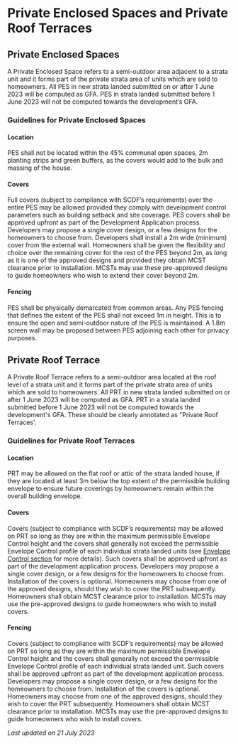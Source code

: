 # Private Enclosed Spaces and Private Roof Terraces

## Private Enclosed Spaces

A Private Enclosed Space refers to a semi-outdoor area adjacent to a strata unit and it forms part of the private strata area of units which are sold to homeowners. All PES in new strata landed submitted on or after 1 June 2023 will be computed as GFA. PES in strata landed submitted before 1 June 2023 will not be computed towards the development’s GFA.

### Guidelines for Private Enclosed Spaces

#### Location
PES shall not be located within the 45% communal open spaces, 2m planting strips and green buffers, as the covers would add to the bulk and massing of the house.

#### Covers
Full covers (subject to compliance with SCDF’s requirements) over the entire PES may be allowed provided they comply with development control parameters such as building setback and site coverage. PES covers shall be approved upfront as part of the Development Application process. Developers may propose a single cover design, or a few designs for the homeowners to choose from.
Developers shall install a 2m wide (minimum) cover from the external wall. Homeowners shall be given the flexibility and choice over the remaining cover for the rest of the PES beyond 2m, as long as it is one of the approved designs and provided they obtain MCST clearance prior to installation. MCSTs may use these pre-approved designs to guide homeowners who wish to extend their cover beyond 2m.

#### Fencing
PES shall be physically demarcated from common areas. Any PES fencing that defines the extent of the PES shall not exceed 1m in height. This is to ensure the open and semi-outdoor nature of the PES is maintained.
A 1.8m screen wall may be proposed between PES adjoining each other for privacy purposes.

## Private Roof Terrace

A Private Roof Terrace refers to a semi-outdoor area located at the roof level of a strata unit and it forms part of the private strata area of units which are sold to homeowners. All PRT in new strata landed submitted on or after 1 June 2023 will be computed as GFA. PRT in a strata landed submitted before 1 June 2023 will not be computed towards the development's GFA. These should be clearly annotated as "Private Roof Terraces'.

### Guidelines for Private Roof Terraces

#### Location
PRT may be allowed on the flat roof or attic of the strata landed house, if they are located at least 3m below the top extent of the permissible building envelope to ensure future coverings by homeowners remain within the overall building envelope.

#### Covers
Covers (subject to compliance with SCDF’s requirements) may be allowed on PRT so long as they are within the maximum permissible Envelope Control height and the covers shall generally not exceed the permissible Envelope Control profile of each individual strata landed units (see [Envelope Control section](https://www.ura.gov.sg/Corporate/Guidelines/Development-Control/Residential/Strata-Landed-Housing/EC) for more details).
Such covers shall be approved upfront as part of the development application process. Developers may propose a single cover design, or a few designs for the homeowners to choose from.
Installation of the covers is optional. Homeowners may choose from one of the approved designs, should they wish to cover the PRT subsequently. Homeowners shall obtain MCST clearance prior to installation. MCSTs may use the pre-approved designs to guide homeowners who wish to install covers.

#### Fencing
Covers (subject to compliance with SCDF’s requirements) may be allowed on PRT so long as they are within the maximum permissible Envelope Control height and the covers shall generally not exceed the permissible Envelope Control profile of each individual strata landed unit.
Such covers shall be approved upfront as part of the development application process. Developers may propose a single cover design, or a few designs for the homeowners to choose from.
Installation of the covers is optional. Homeowners may choose from one of the approved designs, should they wish to cover the PRT subsequently. Homeowners shall obtain MCST clearance prior to installation. MCSTs may use the pre-approved designs to guide homeowners who wish to install covers.

*Last updated on 21 July 2023*

